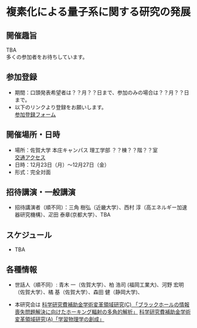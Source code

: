 # 複素化による量子系に関する研究の発展


## 開催趣旨
TBA  
多くの参加者をお待ちしています。

## 参加登録
- 期間：口頭発表希望者は？？月？？日まで、参加のみの場合は？？月？？日まで。
- 以下のリンクより登録をお願いします。  
  [参加登録フォーム](https://forms.gle/919K1jHAihKMBynF9)  

## 開催場所・日時
- 場所：佐賀大学 本庄キャンパス 理工学部 ？？棟？？階？？室  
  [交通アクセス](https://www.saga-u.ac.jp/access/)
- 日時：12月23日（月）～12月27日（金）
- 形式：完全対面

## 招待講演・一般講演
- 招待講演者（順不同）：三角 樹弘（近畿大学）、西村 淳（高エネルギー加速器研究機構）、疋田 泰章(京都大学）、TBA

## スケジュール
- TBA

## 各種情報
- 世話人（順不同）: 青木 一（佐賀大学）、柏 浩司 (福岡工業大)、河野 宏明（佐賀大学）、橘 基（佐賀大学）、森田 健（静岡大学)、

- 本研究会は
  [科学研究費補助金学術変革領域研究(C) 「ブラックホールの情報喪失問題解決に向けたホーキング輻射の多角的解析」](https://kaken.nii.ac.jp/ja/grant/KAKENHI-PROJECT-20K03946/)
  [科学研究費補助金学術変革領域研究(A)「学習物理学の創成」](https://mlphys.scphys.kyoto-u.ac.jp/)
